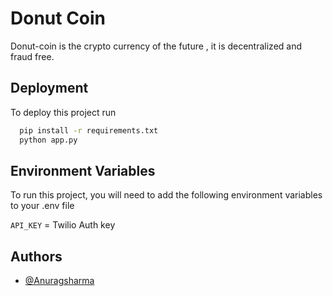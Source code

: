 
# Donut Coin

Donut-coin is the crypto currency of the future , it is decentralized and fraud free.

## Deployment

To deploy this project run

```bash
  pip install -r requirements.txt
  python app.py
```

  
## Environment Variables

To run this project, you will need to add the following environment variables to your .env file

`API_KEY` = Twilio Auth key



  
## Authors

- [@Anuragsharma](https://github.com/Anurag30112003/)

  